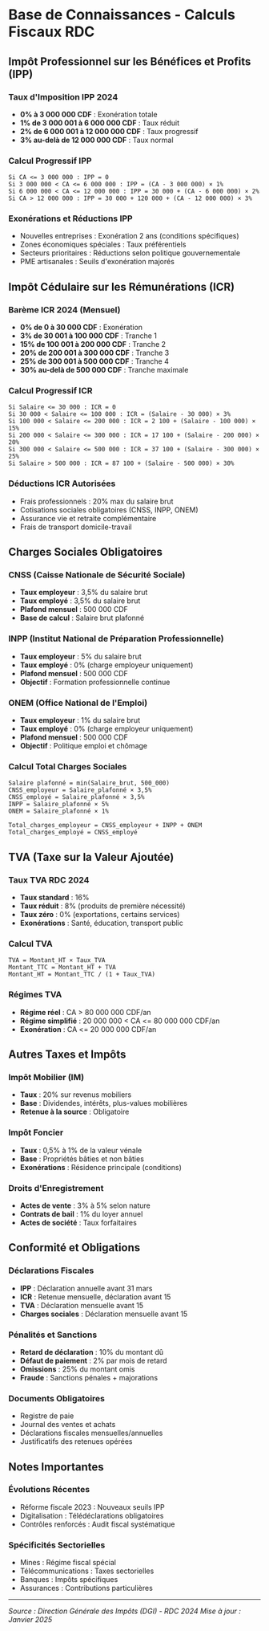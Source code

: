 # Base de Connaissances - Calculs Fiscaux RDC

## Impôt Professionnel sur les Bénéfices et Profits (IPP)

### Taux d'Imposition IPP 2024
- **0% à 3 000 000 CDF** : Exonération totale
- **1% de 3 000 001 à 6 000 000 CDF** : Taux réduit
- **2% de 6 000 001 à 12 000 000 CDF** : Taux progressif
- **3% au-delà de 12 000 000 CDF** : Taux normal

### Calcul Progressif IPP
```
Si CA <= 3 000 000 : IPP = 0
Si 3 000 000 < CA <= 6 000 000 : IPP = (CA - 3 000 000) × 1%
Si 6 000 000 < CA <= 12 000 000 : IPP = 30 000 + (CA - 6 000 000) × 2%
Si CA > 12 000 000 : IPP = 30 000 + 120 000 + (CA - 12 000 000) × 3%
```

### Exonérations et Réductions IPP
- Nouvelles entreprises : Exonération 2 ans (conditions spécifiques)
- Zones économiques spéciales : Taux préférentiels
- Secteurs prioritaires : Réductions selon politique gouvernementale
- PME artisanales : Seuils d'exonération majorés

## Impôt Cédulaire sur les Rémunérations (ICR)

### Barème ICR 2024 (Mensuel)
- **0% de 0 à 30 000 CDF** : Exonération
- **3% de 30 001 à 100 000 CDF** : Tranche 1
- **15% de 100 001 à 200 000 CDF** : Tranche 2  
- **20% de 200 001 à 300 000 CDF** : Tranche 3
- **25% de 300 001 à 500 000 CDF** : Tranche 4
- **30% au-delà de 500 000 CDF** : Tranche maximale

### Calcul Progressif ICR
```
Si Salaire <= 30 000 : ICR = 0
Si 30 000 < Salaire <= 100 000 : ICR = (Salaire - 30 000) × 3%
Si 100 000 < Salaire <= 200 000 : ICR = 2 100 + (Salaire - 100 000) × 15%
Si 200 000 < Salaire <= 300 000 : ICR = 17 100 + (Salaire - 200 000) × 20%
Si 300 000 < Salaire <= 500 000 : ICR = 37 100 + (Salaire - 300 000) × 25%
Si Salaire > 500 000 : ICR = 87 100 + (Salaire - 500 000) × 30%
```

### Déductions ICR Autorisées
- Frais professionnels : 20% max du salaire brut
- Cotisations sociales obligatoires (CNSS, INPP, ONEM)
- Assurance vie et retraite complémentaire
- Frais de transport domicile-travail

## Charges Sociales Obligatoires

### CNSS (Caisse Nationale de Sécurité Sociale)
- **Taux employeur** : 3,5% du salaire brut
- **Taux employé** : 3,5% du salaire brut
- **Plafond mensuel** : 500 000 CDF
- **Base de calcul** : Salaire brut plafonné

### INPP (Institut National de Préparation Professionnelle)
- **Taux employeur** : 5% du salaire brut
- **Taux employé** : 0% (charge employeur uniquement)
- **Plafond mensuel** : 500 000 CDF
- **Objectif** : Formation professionnelle continue

### ONEM (Office National de l'Emploi)
- **Taux employeur** : 1% du salaire brut
- **Taux employé** : 0% (charge employeur uniquement)
- **Plafond mensuel** : 500 000 CDF
- **Objectif** : Politique emploi et chômage

### Calcul Total Charges Sociales
```
Salaire plafonné = min(Salaire_brut, 500_000)
CNSS_employeur = Salaire_plafonné × 3,5%
CNSS_employé = Salaire_plafonné × 3,5%
INPP = Salaire_plafonné × 5%
ONEM = Salaire_plafonné × 1%

Total_charges_employeur = CNSS_employeur + INPP + ONEM
Total_charges_employé = CNSS_employé
```

## TVA (Taxe sur la Valeur Ajoutée)

### Taux TVA RDC 2024
- **Taux standard** : 16%
- **Taux réduit** : 8% (produits de première nécessité)
- **Taux zéro** : 0% (exportations, certains services)
- **Exonérations** : Santé, éducation, transport public

### Calcul TVA
```
TVA = Montant_HT × Taux_TVA
Montant_TTC = Montant_HT + TVA
Montant_HT = Montant_TTC / (1 + Taux_TVA)
```

### Régimes TVA
- **Régime réel** : CA > 80 000 000 CDF/an
- **Régime simplifié** : 20 000 000 < CA <= 80 000 000 CDF/an
- **Exonération** : CA <= 20 000 000 CDF/an

## Autres Taxes et Impôts

### Impôt Mobilier (IM)
- **Taux** : 20% sur revenus mobiliers
- **Base** : Dividendes, intérêts, plus-values mobilières
- **Retenue à la source** : Obligatoire

### Impôt Foncier
- **Taux** : 0,5% à 1% de la valeur vénale
- **Base** : Propriétés bâties et non bâties
- **Exonérations** : Résidence principale (conditions)

### Droits d'Enregistrement
- **Actes de vente** : 3% à 5% selon nature
- **Contrats de bail** : 1% du loyer annuel
- **Actes de société** : Taux forfaitaires

## Conformité et Obligations

### Déclarations Fiscales
- **IPP** : Déclaration annuelle avant 31 mars
- **ICR** : Retenue mensuelle, déclaration avant 15
- **TVA** : Déclaration mensuelle avant 15
- **Charges sociales** : Déclaration mensuelle avant 15

### Pénalités et Sanctions
- **Retard de déclaration** : 10% du montant dû
- **Défaut de paiement** : 2% par mois de retard
- **Omissions** : 25% du montant omis
- **Fraude** : Sanctions pénales + majorations

### Documents Obligatoires
- Registre de paie
- Journal des ventes et achats
- Déclarations fiscales mensuelles/annuelles
- Justificatifs des retenues opérées

## Notes Importantes

### Évolutions Récentes
- Réforme fiscale 2023 : Nouveaux seuils IPP
- Digitalisation : Télédéclarations obligatoires
- Contrôles renforcés : Audit fiscal systématique

### Spécificités Sectorielles
- Mines : Régime fiscal spécial
- Télécommunications : Taxes sectorielles
- Banques : Impôts spécifiques
- Assurances : Contributions particulières

---
*Source : Direction Générale des Impôts (DGI) - RDC 2024*
*Mise à jour : Janvier 2025*
